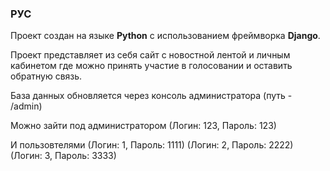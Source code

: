 ### РУС

Проект создан на языке **Python** с использованием фреймворка  **Django**.

Проект представляет из себя сайт с новостной лентой и личным кабинетом где можно принять участие в голосовании и оставить обратную связь.

База данных обновляется через консоль администратора (путь - /admin)

Можно зайти под администратором (Логин: 123, Пароль: 123)

И пользовтелями (Логин: 1, Пароль: 1111) (Логин: 2, Пароль: 2222) (Логин: 3, Пароль: 3333)



